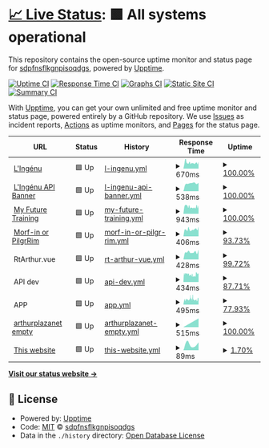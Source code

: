 # [📈 Live Status](https://sdpfnsflkgnpisoqdgs.github.io/qmdslfjlskdngpisdg): <!--live status--> **🟩 All systems operational**

This repository contains the open-source uptime monitor and status page for [sdpfnsflkgnpisoqdgs](https://sdpfnsflkgnpisoqdgs.github.io/qmdslfjlskdngpisdg), powered by [Upptime](https://github.com/upptime/upptime).

[![Uptime CI](https://github.com/sdpfnsflkgnpisoqdgs/qmdslfjlskdngpisdg/workflows/Uptime%20CI/badge.svg)](https://github.com/sdpfnsflkgnpisoqdgs/qmdslfjlskdngpisdg/actions?query=workflow%3A%22Uptime+CI%22)
[![Response Time CI](https://github.com/sdpfnsflkgnpisoqdgs/qmdslfjlskdngpisdg/workflows/Response%20Time%20CI/badge.svg)](https://github.com/sdpfnsflkgnpisoqdgs/qmdslfjlskdngpisdg/actions?query=workflow%3A%22Response+Time+CI%22)
[![Graphs CI](https://github.com/sdpfnsflkgnpisoqdgs/qmdslfjlskdngpisdg/workflows/Graphs%20CI/badge.svg)](https://github.com/sdpfnsflkgnpisoqdgs/qmdslfjlskdngpisdg/actions?query=workflow%3A%22Graphs+CI%22)
[![Static Site CI](https://github.com/sdpfnsflkgnpisoqdgs/qmdslfjlskdngpisdg/workflows/Static%20Site%20CI/badge.svg)](https://github.com/sdpfnsflkgnpisoqdgs/qmdslfjlskdngpisdg/actions?query=workflow%3A%22Static+Site+CI%22)
[![Summary CI](https://github.com/sdpfnsflkgnpisoqdgs/qmdslfjlskdngpisdg/workflows/Summary%20CI/badge.svg)](https://github.com/sdpfnsflkgnpisoqdgs/qmdslfjlskdngpisdg/actions?query=workflow%3A%22Summary+CI%22)

With [Upptime](https://upptime.js.org), you can get your own unlimited and free uptime monitor and status page, powered entirely by a GitHub repository. We use [Issues](https://github.com/sdpfnsflkgnpisoqdgs/qmdslfjlskdngpisdg/issues) as incident reports, [Actions](https://github.com/sdpfnsflkgnpisoqdgs/qmdslfjlskdngpisdg/actions) as uptime monitors, and [Pages](https://sdpfnsflkgnpisoqdgs.github.io/qmdslfjlskdngpisdg) for the status page.

<!--start: status pages-->
<!-- This summary is generated by Upptime (https://github.com/upptime/upptime) -->
<!-- Do not edit this manually, your changes will be overwritten -->
<!-- prettier-ignore -->
| URL | Status | History | Response Time | Uptime |
| --- | ------ | ------- | ------------- | ------ |
| <img alt="" src="https://icons.duckduckgo.com/ip3/lingenu.org.ico" height="13"> [L'Ingénu](https://lingenu.org) | 🟩 Up | [l-ingenu.yml](https://github.com/sdpfnsflkgnpisoqdgs/qmdslfjlskdngpisdg/commits/HEAD/history/l-ingenu.yml) | <details><summary><img alt="Response time graph" src="./graphs/l-ingenu/response-time-week.png" height="20"> 670ms</summary><br><a href="https://sdpfnsflkgnpisoqdgs.github.io/qmdslfjlskdngpisdg/history/l-ingenu"><img alt="Response time 670" src="https://img.shields.io/endpoint?url=https%3A%2F%2Fraw.githubusercontent.com%2Fsdpfnsflkgnpisoqdgs%2Fqmdslfjlskdngpisdg%2FHEAD%2Fapi%2Fl-ingenu%2Fresponse-time.json"></a><br><a href="https://sdpfnsflkgnpisoqdgs.github.io/qmdslfjlskdngpisdg/history/l-ingenu"><img alt="24-hour response time 632" src="https://img.shields.io/endpoint?url=https%3A%2F%2Fraw.githubusercontent.com%2Fsdpfnsflkgnpisoqdgs%2Fqmdslfjlskdngpisdg%2FHEAD%2Fapi%2Fl-ingenu%2Fresponse-time-day.json"></a><br><a href="https://sdpfnsflkgnpisoqdgs.github.io/qmdslfjlskdngpisdg/history/l-ingenu"><img alt="7-day response time 670" src="https://img.shields.io/endpoint?url=https%3A%2F%2Fraw.githubusercontent.com%2Fsdpfnsflkgnpisoqdgs%2Fqmdslfjlskdngpisdg%2FHEAD%2Fapi%2Fl-ingenu%2Fresponse-time-week.json"></a><br><a href="https://sdpfnsflkgnpisoqdgs.github.io/qmdslfjlskdngpisdg/history/l-ingenu"><img alt="30-day response time 670" src="https://img.shields.io/endpoint?url=https%3A%2F%2Fraw.githubusercontent.com%2Fsdpfnsflkgnpisoqdgs%2Fqmdslfjlskdngpisdg%2FHEAD%2Fapi%2Fl-ingenu%2Fresponse-time-month.json"></a><br><a href="https://sdpfnsflkgnpisoqdgs.github.io/qmdslfjlskdngpisdg/history/l-ingenu"><img alt="1-year response time 670" src="https://img.shields.io/endpoint?url=https%3A%2F%2Fraw.githubusercontent.com%2Fsdpfnsflkgnpisoqdgs%2Fqmdslfjlskdngpisdg%2FHEAD%2Fapi%2Fl-ingenu%2Fresponse-time-year.json"></a></details> | <details><summary><a href="https://sdpfnsflkgnpisoqdgs.github.io/qmdslfjlskdngpisdg/history/l-ingenu">100.00%</a></summary><a href="https://sdpfnsflkgnpisoqdgs.github.io/qmdslfjlskdngpisdg/history/l-ingenu"><img alt="All-time uptime 100.00%" src="https://img.shields.io/endpoint?url=https%3A%2F%2Fraw.githubusercontent.com%2Fsdpfnsflkgnpisoqdgs%2Fqmdslfjlskdngpisdg%2FHEAD%2Fapi%2Fl-ingenu%2Fuptime.json"></a><br><a href="https://sdpfnsflkgnpisoqdgs.github.io/qmdslfjlskdngpisdg/history/l-ingenu"><img alt="24-hour uptime 100.00%" src="https://img.shields.io/endpoint?url=https%3A%2F%2Fraw.githubusercontent.com%2Fsdpfnsflkgnpisoqdgs%2Fqmdslfjlskdngpisdg%2FHEAD%2Fapi%2Fl-ingenu%2Fuptime-day.json"></a><br><a href="https://sdpfnsflkgnpisoqdgs.github.io/qmdslfjlskdngpisdg/history/l-ingenu"><img alt="7-day uptime 100.00%" src="https://img.shields.io/endpoint?url=https%3A%2F%2Fraw.githubusercontent.com%2Fsdpfnsflkgnpisoqdgs%2Fqmdslfjlskdngpisdg%2FHEAD%2Fapi%2Fl-ingenu%2Fuptime-week.json"></a><br><a href="https://sdpfnsflkgnpisoqdgs.github.io/qmdslfjlskdngpisdg/history/l-ingenu"><img alt="30-day uptime 100.00%" src="https://img.shields.io/endpoint?url=https%3A%2F%2Fraw.githubusercontent.com%2Fsdpfnsflkgnpisoqdgs%2Fqmdslfjlskdngpisdg%2FHEAD%2Fapi%2Fl-ingenu%2Fuptime-month.json"></a><br><a href="https://sdpfnsflkgnpisoqdgs.github.io/qmdslfjlskdngpisdg/history/l-ingenu"><img alt="1-year uptime 100.00%" src="https://img.shields.io/endpoint?url=https%3A%2F%2Fraw.githubusercontent.com%2Fsdpfnsflkgnpisoqdgs%2Fqmdslfjlskdngpisdg%2FHEAD%2Fapi%2Fl-ingenu%2Fuptime-year.json"></a></details>
| <img alt="" src="https://icons.duckduckgo.com/ip3/api.lingenu.org.ico" height="13"> [L'Ingénu API Banner](https://api.lingenu.org/api/homeBanner) | 🟩 Up | [l-ingenu-api-banner.yml](https://github.com/sdpfnsflkgnpisoqdgs/qmdslfjlskdngpisdg/commits/HEAD/history/l-ingenu-api-banner.yml) | <details><summary><img alt="Response time graph" src="./graphs/l-ingenu-api-banner/response-time-week.png" height="20"> 538ms</summary><br><a href="https://sdpfnsflkgnpisoqdgs.github.io/qmdslfjlskdngpisdg/history/l-ingenu-api-banner"><img alt="Response time 538" src="https://img.shields.io/endpoint?url=https%3A%2F%2Fraw.githubusercontent.com%2Fsdpfnsflkgnpisoqdgs%2Fqmdslfjlskdngpisdg%2FHEAD%2Fapi%2Fl-ingenu-api-banner%2Fresponse-time.json"></a><br><a href="https://sdpfnsflkgnpisoqdgs.github.io/qmdslfjlskdngpisdg/history/l-ingenu-api-banner"><img alt="24-hour response time 530" src="https://img.shields.io/endpoint?url=https%3A%2F%2Fraw.githubusercontent.com%2Fsdpfnsflkgnpisoqdgs%2Fqmdslfjlskdngpisdg%2FHEAD%2Fapi%2Fl-ingenu-api-banner%2Fresponse-time-day.json"></a><br><a href="https://sdpfnsflkgnpisoqdgs.github.io/qmdslfjlskdngpisdg/history/l-ingenu-api-banner"><img alt="7-day response time 538" src="https://img.shields.io/endpoint?url=https%3A%2F%2Fraw.githubusercontent.com%2Fsdpfnsflkgnpisoqdgs%2Fqmdslfjlskdngpisdg%2FHEAD%2Fapi%2Fl-ingenu-api-banner%2Fresponse-time-week.json"></a><br><a href="https://sdpfnsflkgnpisoqdgs.github.io/qmdslfjlskdngpisdg/history/l-ingenu-api-banner"><img alt="30-day response time 538" src="https://img.shields.io/endpoint?url=https%3A%2F%2Fraw.githubusercontent.com%2Fsdpfnsflkgnpisoqdgs%2Fqmdslfjlskdngpisdg%2FHEAD%2Fapi%2Fl-ingenu-api-banner%2Fresponse-time-month.json"></a><br><a href="https://sdpfnsflkgnpisoqdgs.github.io/qmdslfjlskdngpisdg/history/l-ingenu-api-banner"><img alt="1-year response time 538" src="https://img.shields.io/endpoint?url=https%3A%2F%2Fraw.githubusercontent.com%2Fsdpfnsflkgnpisoqdgs%2Fqmdslfjlskdngpisdg%2FHEAD%2Fapi%2Fl-ingenu-api-banner%2Fresponse-time-year.json"></a></details> | <details><summary><a href="https://sdpfnsflkgnpisoqdgs.github.io/qmdslfjlskdngpisdg/history/l-ingenu-api-banner">100.00%</a></summary><a href="https://sdpfnsflkgnpisoqdgs.github.io/qmdslfjlskdngpisdg/history/l-ingenu-api-banner"><img alt="All-time uptime 100.00%" src="https://img.shields.io/endpoint?url=https%3A%2F%2Fraw.githubusercontent.com%2Fsdpfnsflkgnpisoqdgs%2Fqmdslfjlskdngpisdg%2FHEAD%2Fapi%2Fl-ingenu-api-banner%2Fuptime.json"></a><br><a href="https://sdpfnsflkgnpisoqdgs.github.io/qmdslfjlskdngpisdg/history/l-ingenu-api-banner"><img alt="24-hour uptime 100.00%" src="https://img.shields.io/endpoint?url=https%3A%2F%2Fraw.githubusercontent.com%2Fsdpfnsflkgnpisoqdgs%2Fqmdslfjlskdngpisdg%2FHEAD%2Fapi%2Fl-ingenu-api-banner%2Fuptime-day.json"></a><br><a href="https://sdpfnsflkgnpisoqdgs.github.io/qmdslfjlskdngpisdg/history/l-ingenu-api-banner"><img alt="7-day uptime 100.00%" src="https://img.shields.io/endpoint?url=https%3A%2F%2Fraw.githubusercontent.com%2Fsdpfnsflkgnpisoqdgs%2Fqmdslfjlskdngpisdg%2FHEAD%2Fapi%2Fl-ingenu-api-banner%2Fuptime-week.json"></a><br><a href="https://sdpfnsflkgnpisoqdgs.github.io/qmdslfjlskdngpisdg/history/l-ingenu-api-banner"><img alt="30-day uptime 100.00%" src="https://img.shields.io/endpoint?url=https%3A%2F%2Fraw.githubusercontent.com%2Fsdpfnsflkgnpisoqdgs%2Fqmdslfjlskdngpisdg%2FHEAD%2Fapi%2Fl-ingenu-api-banner%2Fuptime-month.json"></a><br><a href="https://sdpfnsflkgnpisoqdgs.github.io/qmdslfjlskdngpisdg/history/l-ingenu-api-banner"><img alt="1-year uptime 100.00%" src="https://img.shields.io/endpoint?url=https%3A%2F%2Fraw.githubusercontent.com%2Fsdpfnsflkgnpisoqdgs%2Fqmdslfjlskdngpisdg%2FHEAD%2Fapi%2Fl-ingenu-api-banner%2Fuptime-year.json"></a></details>
| <img alt="" src="https://icons.duckduckgo.com/ip3/my-future-training.com.ico" height="13"> [My Future Training](https://my-future-training.com) | 🟩 Up | [my-future-training.yml](https://github.com/sdpfnsflkgnpisoqdgs/qmdslfjlskdngpisdg/commits/HEAD/history/my-future-training.yml) | <details><summary><img alt="Response time graph" src="./graphs/my-future-training/response-time-week.png" height="20"> 943ms</summary><br><a href="https://sdpfnsflkgnpisoqdgs.github.io/qmdslfjlskdngpisdg/history/my-future-training"><img alt="Response time 943" src="https://img.shields.io/endpoint?url=https%3A%2F%2Fraw.githubusercontent.com%2Fsdpfnsflkgnpisoqdgs%2Fqmdslfjlskdngpisdg%2FHEAD%2Fapi%2Fmy-future-training%2Fresponse-time.json"></a><br><a href="https://sdpfnsflkgnpisoqdgs.github.io/qmdslfjlskdngpisdg/history/my-future-training"><img alt="24-hour response time 942" src="https://img.shields.io/endpoint?url=https%3A%2F%2Fraw.githubusercontent.com%2Fsdpfnsflkgnpisoqdgs%2Fqmdslfjlskdngpisdg%2FHEAD%2Fapi%2Fmy-future-training%2Fresponse-time-day.json"></a><br><a href="https://sdpfnsflkgnpisoqdgs.github.io/qmdslfjlskdngpisdg/history/my-future-training"><img alt="7-day response time 943" src="https://img.shields.io/endpoint?url=https%3A%2F%2Fraw.githubusercontent.com%2Fsdpfnsflkgnpisoqdgs%2Fqmdslfjlskdngpisdg%2FHEAD%2Fapi%2Fmy-future-training%2Fresponse-time-week.json"></a><br><a href="https://sdpfnsflkgnpisoqdgs.github.io/qmdslfjlskdngpisdg/history/my-future-training"><img alt="30-day response time 943" src="https://img.shields.io/endpoint?url=https%3A%2F%2Fraw.githubusercontent.com%2Fsdpfnsflkgnpisoqdgs%2Fqmdslfjlskdngpisdg%2FHEAD%2Fapi%2Fmy-future-training%2Fresponse-time-month.json"></a><br><a href="https://sdpfnsflkgnpisoqdgs.github.io/qmdslfjlskdngpisdg/history/my-future-training"><img alt="1-year response time 943" src="https://img.shields.io/endpoint?url=https%3A%2F%2Fraw.githubusercontent.com%2Fsdpfnsflkgnpisoqdgs%2Fqmdslfjlskdngpisdg%2FHEAD%2Fapi%2Fmy-future-training%2Fresponse-time-year.json"></a></details> | <details><summary><a href="https://sdpfnsflkgnpisoqdgs.github.io/qmdslfjlskdngpisdg/history/my-future-training">100.00%</a></summary><a href="https://sdpfnsflkgnpisoqdgs.github.io/qmdslfjlskdngpisdg/history/my-future-training"><img alt="All-time uptime 100.00%" src="https://img.shields.io/endpoint?url=https%3A%2F%2Fraw.githubusercontent.com%2Fsdpfnsflkgnpisoqdgs%2Fqmdslfjlskdngpisdg%2FHEAD%2Fapi%2Fmy-future-training%2Fuptime.json"></a><br><a href="https://sdpfnsflkgnpisoqdgs.github.io/qmdslfjlskdngpisdg/history/my-future-training"><img alt="24-hour uptime 100.00%" src="https://img.shields.io/endpoint?url=https%3A%2F%2Fraw.githubusercontent.com%2Fsdpfnsflkgnpisoqdgs%2Fqmdslfjlskdngpisdg%2FHEAD%2Fapi%2Fmy-future-training%2Fuptime-day.json"></a><br><a href="https://sdpfnsflkgnpisoqdgs.github.io/qmdslfjlskdngpisdg/history/my-future-training"><img alt="7-day uptime 100.00%" src="https://img.shields.io/endpoint?url=https%3A%2F%2Fraw.githubusercontent.com%2Fsdpfnsflkgnpisoqdgs%2Fqmdslfjlskdngpisdg%2FHEAD%2Fapi%2Fmy-future-training%2Fuptime-week.json"></a><br><a href="https://sdpfnsflkgnpisoqdgs.github.io/qmdslfjlskdngpisdg/history/my-future-training"><img alt="30-day uptime 100.00%" src="https://img.shields.io/endpoint?url=https%3A%2F%2Fraw.githubusercontent.com%2Fsdpfnsflkgnpisoqdgs%2Fqmdslfjlskdngpisdg%2FHEAD%2Fapi%2Fmy-future-training%2Fuptime-month.json"></a><br><a href="https://sdpfnsflkgnpisoqdgs.github.io/qmdslfjlskdngpisdg/history/my-future-training"><img alt="1-year uptime 100.00%" src="https://img.shields.io/endpoint?url=https%3A%2F%2Fraw.githubusercontent.com%2Fsdpfnsflkgnpisoqdgs%2Fqmdslfjlskdngpisdg%2FHEAD%2Fapi%2Fmy-future-training%2Fuptime-year.json"></a></details>
| <img alt="" src="https://icons.duckduckgo.com/ip3/morf-in.com.ico" height="13"> [Morf-in or PilgrRim](https://morf-in.com) | 🟩 Up | [morf-in-or-pilgr-rim.yml](https://github.com/sdpfnsflkgnpisoqdgs/qmdslfjlskdngpisdg/commits/HEAD/history/morf-in-or-pilgr-rim.yml) | <details><summary><img alt="Response time graph" src="./graphs/morf-in-or-pilgr-rim/response-time-week.png" height="20"> 406ms</summary><br><a href="https://sdpfnsflkgnpisoqdgs.github.io/qmdslfjlskdngpisdg/history/morf-in-or-pilgr-rim"><img alt="Response time 406" src="https://img.shields.io/endpoint?url=https%3A%2F%2Fraw.githubusercontent.com%2Fsdpfnsflkgnpisoqdgs%2Fqmdslfjlskdngpisdg%2FHEAD%2Fapi%2Fmorf-in-or-pilgr-rim%2Fresponse-time.json"></a><br><a href="https://sdpfnsflkgnpisoqdgs.github.io/qmdslfjlskdngpisdg/history/morf-in-or-pilgr-rim"><img alt="24-hour response time 457" src="https://img.shields.io/endpoint?url=https%3A%2F%2Fraw.githubusercontent.com%2Fsdpfnsflkgnpisoqdgs%2Fqmdslfjlskdngpisdg%2FHEAD%2Fapi%2Fmorf-in-or-pilgr-rim%2Fresponse-time-day.json"></a><br><a href="https://sdpfnsflkgnpisoqdgs.github.io/qmdslfjlskdngpisdg/history/morf-in-or-pilgr-rim"><img alt="7-day response time 406" src="https://img.shields.io/endpoint?url=https%3A%2F%2Fraw.githubusercontent.com%2Fsdpfnsflkgnpisoqdgs%2Fqmdslfjlskdngpisdg%2FHEAD%2Fapi%2Fmorf-in-or-pilgr-rim%2Fresponse-time-week.json"></a><br><a href="https://sdpfnsflkgnpisoqdgs.github.io/qmdslfjlskdngpisdg/history/morf-in-or-pilgr-rim"><img alt="30-day response time 406" src="https://img.shields.io/endpoint?url=https%3A%2F%2Fraw.githubusercontent.com%2Fsdpfnsflkgnpisoqdgs%2Fqmdslfjlskdngpisdg%2FHEAD%2Fapi%2Fmorf-in-or-pilgr-rim%2Fresponse-time-month.json"></a><br><a href="https://sdpfnsflkgnpisoqdgs.github.io/qmdslfjlskdngpisdg/history/morf-in-or-pilgr-rim"><img alt="1-year response time 406" src="https://img.shields.io/endpoint?url=https%3A%2F%2Fraw.githubusercontent.com%2Fsdpfnsflkgnpisoqdgs%2Fqmdslfjlskdngpisdg%2FHEAD%2Fapi%2Fmorf-in-or-pilgr-rim%2Fresponse-time-year.json"></a></details> | <details><summary><a href="https://sdpfnsflkgnpisoqdgs.github.io/qmdslfjlskdngpisdg/history/morf-in-or-pilgr-rim">93.73%</a></summary><a href="https://sdpfnsflkgnpisoqdgs.github.io/qmdslfjlskdngpisdg/history/morf-in-or-pilgr-rim"><img alt="All-time uptime 93.73%" src="https://img.shields.io/endpoint?url=https%3A%2F%2Fraw.githubusercontent.com%2Fsdpfnsflkgnpisoqdgs%2Fqmdslfjlskdngpisdg%2FHEAD%2Fapi%2Fmorf-in-or-pilgr-rim%2Fuptime.json"></a><br><a href="https://sdpfnsflkgnpisoqdgs.github.io/qmdslfjlskdngpisdg/history/morf-in-or-pilgr-rim"><img alt="24-hour uptime 100.00%" src="https://img.shields.io/endpoint?url=https%3A%2F%2Fraw.githubusercontent.com%2Fsdpfnsflkgnpisoqdgs%2Fqmdslfjlskdngpisdg%2FHEAD%2Fapi%2Fmorf-in-or-pilgr-rim%2Fuptime-day.json"></a><br><a href="https://sdpfnsflkgnpisoqdgs.github.io/qmdslfjlskdngpisdg/history/morf-in-or-pilgr-rim"><img alt="7-day uptime 93.73%" src="https://img.shields.io/endpoint?url=https%3A%2F%2Fraw.githubusercontent.com%2Fsdpfnsflkgnpisoqdgs%2Fqmdslfjlskdngpisdg%2FHEAD%2Fapi%2Fmorf-in-or-pilgr-rim%2Fuptime-week.json"></a><br><a href="https://sdpfnsflkgnpisoqdgs.github.io/qmdslfjlskdngpisdg/history/morf-in-or-pilgr-rim"><img alt="30-day uptime 93.73%" src="https://img.shields.io/endpoint?url=https%3A%2F%2Fraw.githubusercontent.com%2Fsdpfnsflkgnpisoqdgs%2Fqmdslfjlskdngpisdg%2FHEAD%2Fapi%2Fmorf-in-or-pilgr-rim%2Fuptime-month.json"></a><br><a href="https://sdpfnsflkgnpisoqdgs.github.io/qmdslfjlskdngpisdg/history/morf-in-or-pilgr-rim"><img alt="1-year uptime 93.73%" src="https://img.shields.io/endpoint?url=https%3A%2F%2Fraw.githubusercontent.com%2Fsdpfnsflkgnpisoqdgs%2Fqmdslfjlskdngpisdg%2FHEAD%2Fapi%2Fmorf-in-or-pilgr-rim%2Fuptime-year.json"></a></details>
| <img alt="" src="https://icons.duckduckgo.com/ip3/null.ico" height="13"> RtArthur.vue | 🟩 Up | [rt-arthur-vue.yml](https://github.com/sdpfnsflkgnpisoqdgs/qmdslfjlskdngpisdg/commits/HEAD/history/rt-arthur-vue.yml) | <details><summary><img alt="Response time graph" src="./graphs/rt-arthur-vue/response-time-week.png" height="20"> 428ms</summary><br><a href="https://sdpfnsflkgnpisoqdgs.github.io/qmdslfjlskdngpisdg/history/rt-arthur-vue"><img alt="Response time 428" src="https://img.shields.io/endpoint?url=https%3A%2F%2Fraw.githubusercontent.com%2Fsdpfnsflkgnpisoqdgs%2Fqmdslfjlskdngpisdg%2FHEAD%2Fapi%2Frt-arthur-vue%2Fresponse-time.json"></a><br><a href="https://sdpfnsflkgnpisoqdgs.github.io/qmdslfjlskdngpisdg/history/rt-arthur-vue"><img alt="24-hour response time 443" src="https://img.shields.io/endpoint?url=https%3A%2F%2Fraw.githubusercontent.com%2Fsdpfnsflkgnpisoqdgs%2Fqmdslfjlskdngpisdg%2FHEAD%2Fapi%2Frt-arthur-vue%2Fresponse-time-day.json"></a><br><a href="https://sdpfnsflkgnpisoqdgs.github.io/qmdslfjlskdngpisdg/history/rt-arthur-vue"><img alt="7-day response time 428" src="https://img.shields.io/endpoint?url=https%3A%2F%2Fraw.githubusercontent.com%2Fsdpfnsflkgnpisoqdgs%2Fqmdslfjlskdngpisdg%2FHEAD%2Fapi%2Frt-arthur-vue%2Fresponse-time-week.json"></a><br><a href="https://sdpfnsflkgnpisoqdgs.github.io/qmdslfjlskdngpisdg/history/rt-arthur-vue"><img alt="30-day response time 428" src="https://img.shields.io/endpoint?url=https%3A%2F%2Fraw.githubusercontent.com%2Fsdpfnsflkgnpisoqdgs%2Fqmdslfjlskdngpisdg%2FHEAD%2Fapi%2Frt-arthur-vue%2Fresponse-time-month.json"></a><br><a href="https://sdpfnsflkgnpisoqdgs.github.io/qmdslfjlskdngpisdg/history/rt-arthur-vue"><img alt="1-year response time 428" src="https://img.shields.io/endpoint?url=https%3A%2F%2Fraw.githubusercontent.com%2Fsdpfnsflkgnpisoqdgs%2Fqmdslfjlskdngpisdg%2FHEAD%2Fapi%2Frt-arthur-vue%2Fresponse-time-year.json"></a></details> | <details><summary><a href="https://sdpfnsflkgnpisoqdgs.github.io/qmdslfjlskdngpisdg/history/rt-arthur-vue">99.72%</a></summary><a href="https://sdpfnsflkgnpisoqdgs.github.io/qmdslfjlskdngpisdg/history/rt-arthur-vue"><img alt="All-time uptime 99.72%" src="https://img.shields.io/endpoint?url=https%3A%2F%2Fraw.githubusercontent.com%2Fsdpfnsflkgnpisoqdgs%2Fqmdslfjlskdngpisdg%2FHEAD%2Fapi%2Frt-arthur-vue%2Fuptime.json"></a><br><a href="https://sdpfnsflkgnpisoqdgs.github.io/qmdslfjlskdngpisdg/history/rt-arthur-vue"><img alt="24-hour uptime 100.00%" src="https://img.shields.io/endpoint?url=https%3A%2F%2Fraw.githubusercontent.com%2Fsdpfnsflkgnpisoqdgs%2Fqmdslfjlskdngpisdg%2FHEAD%2Fapi%2Frt-arthur-vue%2Fuptime-day.json"></a><br><a href="https://sdpfnsflkgnpisoqdgs.github.io/qmdslfjlskdngpisdg/history/rt-arthur-vue"><img alt="7-day uptime 99.72%" src="https://img.shields.io/endpoint?url=https%3A%2F%2Fraw.githubusercontent.com%2Fsdpfnsflkgnpisoqdgs%2Fqmdslfjlskdngpisdg%2FHEAD%2Fapi%2Frt-arthur-vue%2Fuptime-week.json"></a><br><a href="https://sdpfnsflkgnpisoqdgs.github.io/qmdslfjlskdngpisdg/history/rt-arthur-vue"><img alt="30-day uptime 99.72%" src="https://img.shields.io/endpoint?url=https%3A%2F%2Fraw.githubusercontent.com%2Fsdpfnsflkgnpisoqdgs%2Fqmdslfjlskdngpisdg%2FHEAD%2Fapi%2Frt-arthur-vue%2Fuptime-month.json"></a><br><a href="https://sdpfnsflkgnpisoqdgs.github.io/qmdslfjlskdngpisdg/history/rt-arthur-vue"><img alt="1-year uptime 99.72%" src="https://img.shields.io/endpoint?url=https%3A%2F%2Fraw.githubusercontent.com%2Fsdpfnsflkgnpisoqdgs%2Fqmdslfjlskdngpisdg%2FHEAD%2Fapi%2Frt-arthur-vue%2Fuptime-year.json"></a></details>
| <img alt="" src="https://icons.duckduckgo.com/ip3/null.ico" height="13"> API dev | 🟩 Up | [api-dev.yml](https://github.com/sdpfnsflkgnpisoqdgs/qmdslfjlskdngpisdg/commits/HEAD/history/api-dev.yml) | <details><summary><img alt="Response time graph" src="./graphs/api-dev/response-time-week.png" height="20"> 434ms</summary><br><a href="https://sdpfnsflkgnpisoqdgs.github.io/qmdslfjlskdngpisdg/history/api-dev"><img alt="Response time 434" src="https://img.shields.io/endpoint?url=https%3A%2F%2Fraw.githubusercontent.com%2Fsdpfnsflkgnpisoqdgs%2Fqmdslfjlskdngpisdg%2FHEAD%2Fapi%2Fapi-dev%2Fresponse-time.json"></a><br><a href="https://sdpfnsflkgnpisoqdgs.github.io/qmdslfjlskdngpisdg/history/api-dev"><img alt="24-hour response time 496" src="https://img.shields.io/endpoint?url=https%3A%2F%2Fraw.githubusercontent.com%2Fsdpfnsflkgnpisoqdgs%2Fqmdslfjlskdngpisdg%2FHEAD%2Fapi%2Fapi-dev%2Fresponse-time-day.json"></a><br><a href="https://sdpfnsflkgnpisoqdgs.github.io/qmdslfjlskdngpisdg/history/api-dev"><img alt="7-day response time 434" src="https://img.shields.io/endpoint?url=https%3A%2F%2Fraw.githubusercontent.com%2Fsdpfnsflkgnpisoqdgs%2Fqmdslfjlskdngpisdg%2FHEAD%2Fapi%2Fapi-dev%2Fresponse-time-week.json"></a><br><a href="https://sdpfnsflkgnpisoqdgs.github.io/qmdslfjlskdngpisdg/history/api-dev"><img alt="30-day response time 434" src="https://img.shields.io/endpoint?url=https%3A%2F%2Fraw.githubusercontent.com%2Fsdpfnsflkgnpisoqdgs%2Fqmdslfjlskdngpisdg%2FHEAD%2Fapi%2Fapi-dev%2Fresponse-time-month.json"></a><br><a href="https://sdpfnsflkgnpisoqdgs.github.io/qmdslfjlskdngpisdg/history/api-dev"><img alt="1-year response time 434" src="https://img.shields.io/endpoint?url=https%3A%2F%2Fraw.githubusercontent.com%2Fsdpfnsflkgnpisoqdgs%2Fqmdslfjlskdngpisdg%2FHEAD%2Fapi%2Fapi-dev%2Fresponse-time-year.json"></a></details> | <details><summary><a href="https://sdpfnsflkgnpisoqdgs.github.io/qmdslfjlskdngpisdg/history/api-dev">87.71%</a></summary><a href="https://sdpfnsflkgnpisoqdgs.github.io/qmdslfjlskdngpisdg/history/api-dev"><img alt="All-time uptime 87.71%" src="https://img.shields.io/endpoint?url=https%3A%2F%2Fraw.githubusercontent.com%2Fsdpfnsflkgnpisoqdgs%2Fqmdslfjlskdngpisdg%2FHEAD%2Fapi%2Fapi-dev%2Fuptime.json"></a><br><a href="https://sdpfnsflkgnpisoqdgs.github.io/qmdslfjlskdngpisdg/history/api-dev"><img alt="24-hour uptime 100.00%" src="https://img.shields.io/endpoint?url=https%3A%2F%2Fraw.githubusercontent.com%2Fsdpfnsflkgnpisoqdgs%2Fqmdslfjlskdngpisdg%2FHEAD%2Fapi%2Fapi-dev%2Fuptime-day.json"></a><br><a href="https://sdpfnsflkgnpisoqdgs.github.io/qmdslfjlskdngpisdg/history/api-dev"><img alt="7-day uptime 87.71%" src="https://img.shields.io/endpoint?url=https%3A%2F%2Fraw.githubusercontent.com%2Fsdpfnsflkgnpisoqdgs%2Fqmdslfjlskdngpisdg%2FHEAD%2Fapi%2Fapi-dev%2Fuptime-week.json"></a><br><a href="https://sdpfnsflkgnpisoqdgs.github.io/qmdslfjlskdngpisdg/history/api-dev"><img alt="30-day uptime 87.71%" src="https://img.shields.io/endpoint?url=https%3A%2F%2Fraw.githubusercontent.com%2Fsdpfnsflkgnpisoqdgs%2Fqmdslfjlskdngpisdg%2FHEAD%2Fapi%2Fapi-dev%2Fuptime-month.json"></a><br><a href="https://sdpfnsflkgnpisoqdgs.github.io/qmdslfjlskdngpisdg/history/api-dev"><img alt="1-year uptime 87.71%" src="https://img.shields.io/endpoint?url=https%3A%2F%2Fraw.githubusercontent.com%2Fsdpfnsflkgnpisoqdgs%2Fqmdslfjlskdngpisdg%2FHEAD%2Fapi%2Fapi-dev%2Fuptime-year.json"></a></details>
| <img alt="" src="https://icons.duckduckgo.com/ip3/null.ico" height="13"> APP | 🟩 Up | [app.yml](https://github.com/sdpfnsflkgnpisoqdgs/qmdslfjlskdngpisdg/commits/HEAD/history/app.yml) | <details><summary><img alt="Response time graph" src="./graphs/app/response-time-week.png" height="20"> 495ms</summary><br><a href="https://sdpfnsflkgnpisoqdgs.github.io/qmdslfjlskdngpisdg/history/app"><img alt="Response time 495" src="https://img.shields.io/endpoint?url=https%3A%2F%2Fraw.githubusercontent.com%2Fsdpfnsflkgnpisoqdgs%2Fqmdslfjlskdngpisdg%2FHEAD%2Fapi%2Fapp%2Fresponse-time.json"></a><br><a href="https://sdpfnsflkgnpisoqdgs.github.io/qmdslfjlskdngpisdg/history/app"><img alt="24-hour response time 495" src="https://img.shields.io/endpoint?url=https%3A%2F%2Fraw.githubusercontent.com%2Fsdpfnsflkgnpisoqdgs%2Fqmdslfjlskdngpisdg%2FHEAD%2Fapi%2Fapp%2Fresponse-time-day.json"></a><br><a href="https://sdpfnsflkgnpisoqdgs.github.io/qmdslfjlskdngpisdg/history/app"><img alt="7-day response time 495" src="https://img.shields.io/endpoint?url=https%3A%2F%2Fraw.githubusercontent.com%2Fsdpfnsflkgnpisoqdgs%2Fqmdslfjlskdngpisdg%2FHEAD%2Fapi%2Fapp%2Fresponse-time-week.json"></a><br><a href="https://sdpfnsflkgnpisoqdgs.github.io/qmdslfjlskdngpisdg/history/app"><img alt="30-day response time 495" src="https://img.shields.io/endpoint?url=https%3A%2F%2Fraw.githubusercontent.com%2Fsdpfnsflkgnpisoqdgs%2Fqmdslfjlskdngpisdg%2FHEAD%2Fapi%2Fapp%2Fresponse-time-month.json"></a><br><a href="https://sdpfnsflkgnpisoqdgs.github.io/qmdslfjlskdngpisdg/history/app"><img alt="1-year response time 495" src="https://img.shields.io/endpoint?url=https%3A%2F%2Fraw.githubusercontent.com%2Fsdpfnsflkgnpisoqdgs%2Fqmdslfjlskdngpisdg%2FHEAD%2Fapi%2Fapp%2Fresponse-time-year.json"></a></details> | <details><summary><a href="https://sdpfnsflkgnpisoqdgs.github.io/qmdslfjlskdngpisdg/history/app">77.93%</a></summary><a href="https://sdpfnsflkgnpisoqdgs.github.io/qmdslfjlskdngpisdg/history/app"><img alt="All-time uptime 77.93%" src="https://img.shields.io/endpoint?url=https%3A%2F%2Fraw.githubusercontent.com%2Fsdpfnsflkgnpisoqdgs%2Fqmdslfjlskdngpisdg%2FHEAD%2Fapi%2Fapp%2Fuptime.json"></a><br><a href="https://sdpfnsflkgnpisoqdgs.github.io/qmdslfjlskdngpisdg/history/app"><img alt="24-hour uptime 100.00%" src="https://img.shields.io/endpoint?url=https%3A%2F%2Fraw.githubusercontent.com%2Fsdpfnsflkgnpisoqdgs%2Fqmdslfjlskdngpisdg%2FHEAD%2Fapi%2Fapp%2Fuptime-day.json"></a><br><a href="https://sdpfnsflkgnpisoqdgs.github.io/qmdslfjlskdngpisdg/history/app"><img alt="7-day uptime 77.93%" src="https://img.shields.io/endpoint?url=https%3A%2F%2Fraw.githubusercontent.com%2Fsdpfnsflkgnpisoqdgs%2Fqmdslfjlskdngpisdg%2FHEAD%2Fapi%2Fapp%2Fuptime-week.json"></a><br><a href="https://sdpfnsflkgnpisoqdgs.github.io/qmdslfjlskdngpisdg/history/app"><img alt="30-day uptime 77.93%" src="https://img.shields.io/endpoint?url=https%3A%2F%2Fraw.githubusercontent.com%2Fsdpfnsflkgnpisoqdgs%2Fqmdslfjlskdngpisdg%2FHEAD%2Fapi%2Fapp%2Fuptime-month.json"></a><br><a href="https://sdpfnsflkgnpisoqdgs.github.io/qmdslfjlskdngpisdg/history/app"><img alt="1-year uptime 77.93%" src="https://img.shields.io/endpoint?url=https%3A%2F%2Fraw.githubusercontent.com%2Fsdpfnsflkgnpisoqdgs%2Fqmdslfjlskdngpisdg%2FHEAD%2Fapi%2Fapp%2Fuptime-year.json"></a></details>
| <img alt="" src="https://icons.duckduckgo.com/ip3/arthurplazanet.com.ico" height="13"> [arthurplazanet empty](https://arthurplazanet.com) | 🟩 Up | [arthurplazanet-empty.yml](https://github.com/sdpfnsflkgnpisoqdgs/qmdslfjlskdngpisdg/commits/HEAD/history/arthurplazanet-empty.yml) | <details><summary><img alt="Response time graph" src="./graphs/arthurplazanet-empty/response-time-week.png" height="20"> 515ms</summary><br><a href="https://sdpfnsflkgnpisoqdgs.github.io/qmdslfjlskdngpisdg/history/arthurplazanet-empty"><img alt="Response time 515" src="https://img.shields.io/endpoint?url=https%3A%2F%2Fraw.githubusercontent.com%2Fsdpfnsflkgnpisoqdgs%2Fqmdslfjlskdngpisdg%2FHEAD%2Fapi%2Farthurplazanet-empty%2Fresponse-time.json"></a><br><a href="https://sdpfnsflkgnpisoqdgs.github.io/qmdslfjlskdngpisdg/history/arthurplazanet-empty"><img alt="24-hour response time 515" src="https://img.shields.io/endpoint?url=https%3A%2F%2Fraw.githubusercontent.com%2Fsdpfnsflkgnpisoqdgs%2Fqmdslfjlskdngpisdg%2FHEAD%2Fapi%2Farthurplazanet-empty%2Fresponse-time-day.json"></a><br><a href="https://sdpfnsflkgnpisoqdgs.github.io/qmdslfjlskdngpisdg/history/arthurplazanet-empty"><img alt="7-day response time 515" src="https://img.shields.io/endpoint?url=https%3A%2F%2Fraw.githubusercontent.com%2Fsdpfnsflkgnpisoqdgs%2Fqmdslfjlskdngpisdg%2FHEAD%2Fapi%2Farthurplazanet-empty%2Fresponse-time-week.json"></a><br><a href="https://sdpfnsflkgnpisoqdgs.github.io/qmdslfjlskdngpisdg/history/arthurplazanet-empty"><img alt="30-day response time 515" src="https://img.shields.io/endpoint?url=https%3A%2F%2Fraw.githubusercontent.com%2Fsdpfnsflkgnpisoqdgs%2Fqmdslfjlskdngpisdg%2FHEAD%2Fapi%2Farthurplazanet-empty%2Fresponse-time-month.json"></a><br><a href="https://sdpfnsflkgnpisoqdgs.github.io/qmdslfjlskdngpisdg/history/arthurplazanet-empty"><img alt="1-year response time 515" src="https://img.shields.io/endpoint?url=https%3A%2F%2Fraw.githubusercontent.com%2Fsdpfnsflkgnpisoqdgs%2Fqmdslfjlskdngpisdg%2FHEAD%2Fapi%2Farthurplazanet-empty%2Fresponse-time-year.json"></a></details> | <details><summary><a href="https://sdpfnsflkgnpisoqdgs.github.io/qmdslfjlskdngpisdg/history/arthurplazanet-empty">100.00%</a></summary><a href="https://sdpfnsflkgnpisoqdgs.github.io/qmdslfjlskdngpisdg/history/arthurplazanet-empty"><img alt="All-time uptime 100.00%" src="https://img.shields.io/endpoint?url=https%3A%2F%2Fraw.githubusercontent.com%2Fsdpfnsflkgnpisoqdgs%2Fqmdslfjlskdngpisdg%2FHEAD%2Fapi%2Farthurplazanet-empty%2Fuptime.json"></a><br><a href="https://sdpfnsflkgnpisoqdgs.github.io/qmdslfjlskdngpisdg/history/arthurplazanet-empty"><img alt="24-hour uptime 100.00%" src="https://img.shields.io/endpoint?url=https%3A%2F%2Fraw.githubusercontent.com%2Fsdpfnsflkgnpisoqdgs%2Fqmdslfjlskdngpisdg%2FHEAD%2Fapi%2Farthurplazanet-empty%2Fuptime-day.json"></a><br><a href="https://sdpfnsflkgnpisoqdgs.github.io/qmdslfjlskdngpisdg/history/arthurplazanet-empty"><img alt="7-day uptime 100.00%" src="https://img.shields.io/endpoint?url=https%3A%2F%2Fraw.githubusercontent.com%2Fsdpfnsflkgnpisoqdgs%2Fqmdslfjlskdngpisdg%2FHEAD%2Fapi%2Farthurplazanet-empty%2Fuptime-week.json"></a><br><a href="https://sdpfnsflkgnpisoqdgs.github.io/qmdslfjlskdngpisdg/history/arthurplazanet-empty"><img alt="30-day uptime 100.00%" src="https://img.shields.io/endpoint?url=https%3A%2F%2Fraw.githubusercontent.com%2Fsdpfnsflkgnpisoqdgs%2Fqmdslfjlskdngpisdg%2FHEAD%2Fapi%2Farthurplazanet-empty%2Fuptime-month.json"></a><br><a href="https://sdpfnsflkgnpisoqdgs.github.io/qmdslfjlskdngpisdg/history/arthurplazanet-empty"><img alt="1-year uptime 100.00%" src="https://img.shields.io/endpoint?url=https%3A%2F%2Fraw.githubusercontent.com%2Fsdpfnsflkgnpisoqdgs%2Fqmdslfjlskdngpisdg%2FHEAD%2Fapi%2Farthurplazanet-empty%2Fuptime-year.json"></a></details>
| <img alt="" src="https://api.lingenu.org/storage/img_1.jpg" height="13"> [This website](https://sdpfnsflkgnpisoqdgs.github.io/qmdslfjlskdngpisdg/) | 🟩 Up | [this-website.yml](https://github.com/sdpfnsflkgnpisoqdgs/qmdslfjlskdngpisdg/commits/HEAD/history/this-website.yml) | <details><summary><img alt="Response time graph" src="./graphs/this-website/response-time-week.png" height="20"> 89ms</summary><br><a href="https://sdpfnsflkgnpisoqdgs.github.io/qmdslfjlskdngpisdg/history/this-website"><img alt="Response time 89" src="https://img.shields.io/endpoint?url=https%3A%2F%2Fraw.githubusercontent.com%2Fsdpfnsflkgnpisoqdgs%2Fqmdslfjlskdngpisdg%2FHEAD%2Fapi%2Fthis-website%2Fresponse-time.json"></a><br><a href="https://sdpfnsflkgnpisoqdgs.github.io/qmdslfjlskdngpisdg/history/this-website"><img alt="24-hour response time 81" src="https://img.shields.io/endpoint?url=https%3A%2F%2Fraw.githubusercontent.com%2Fsdpfnsflkgnpisoqdgs%2Fqmdslfjlskdngpisdg%2FHEAD%2Fapi%2Fthis-website%2Fresponse-time-day.json"></a><br><a href="https://sdpfnsflkgnpisoqdgs.github.io/qmdslfjlskdngpisdg/history/this-website"><img alt="7-day response time 89" src="https://img.shields.io/endpoint?url=https%3A%2F%2Fraw.githubusercontent.com%2Fsdpfnsflkgnpisoqdgs%2Fqmdslfjlskdngpisdg%2FHEAD%2Fapi%2Fthis-website%2Fresponse-time-week.json"></a><br><a href="https://sdpfnsflkgnpisoqdgs.github.io/qmdslfjlskdngpisdg/history/this-website"><img alt="30-day response time 89" src="https://img.shields.io/endpoint?url=https%3A%2F%2Fraw.githubusercontent.com%2Fsdpfnsflkgnpisoqdgs%2Fqmdslfjlskdngpisdg%2FHEAD%2Fapi%2Fthis-website%2Fresponse-time-month.json"></a><br><a href="https://sdpfnsflkgnpisoqdgs.github.io/qmdslfjlskdngpisdg/history/this-website"><img alt="1-year response time 89" src="https://img.shields.io/endpoint?url=https%3A%2F%2Fraw.githubusercontent.com%2Fsdpfnsflkgnpisoqdgs%2Fqmdslfjlskdngpisdg%2FHEAD%2Fapi%2Fthis-website%2Fresponse-time-year.json"></a></details> | <details><summary><a href="https://sdpfnsflkgnpisoqdgs.github.io/qmdslfjlskdngpisdg/history/this-website">1.70%</a></summary><a href="https://sdpfnsflkgnpisoqdgs.github.io/qmdslfjlskdngpisdg/history/this-website"><img alt="All-time uptime 1.70%" src="https://img.shields.io/endpoint?url=https%3A%2F%2Fraw.githubusercontent.com%2Fsdpfnsflkgnpisoqdgs%2Fqmdslfjlskdngpisdg%2FHEAD%2Fapi%2Fthis-website%2Fuptime.json"></a><br><a href="https://sdpfnsflkgnpisoqdgs.github.io/qmdslfjlskdngpisdg/history/this-website"><img alt="24-hour uptime 0.01%" src="https://img.shields.io/endpoint?url=https%3A%2F%2Fraw.githubusercontent.com%2Fsdpfnsflkgnpisoqdgs%2Fqmdslfjlskdngpisdg%2FHEAD%2Fapi%2Fthis-website%2Fuptime-day.json"></a><br><a href="https://sdpfnsflkgnpisoqdgs.github.io/qmdslfjlskdngpisdg/history/this-website"><img alt="7-day uptime 1.70%" src="https://img.shields.io/endpoint?url=https%3A%2F%2Fraw.githubusercontent.com%2Fsdpfnsflkgnpisoqdgs%2Fqmdslfjlskdngpisdg%2FHEAD%2Fapi%2Fthis-website%2Fuptime-week.json"></a><br><a href="https://sdpfnsflkgnpisoqdgs.github.io/qmdslfjlskdngpisdg/history/this-website"><img alt="30-day uptime 1.70%" src="https://img.shields.io/endpoint?url=https%3A%2F%2Fraw.githubusercontent.com%2Fsdpfnsflkgnpisoqdgs%2Fqmdslfjlskdngpisdg%2FHEAD%2Fapi%2Fthis-website%2Fuptime-month.json"></a><br><a href="https://sdpfnsflkgnpisoqdgs.github.io/qmdslfjlskdngpisdg/history/this-website"><img alt="1-year uptime 1.70%" src="https://img.shields.io/endpoint?url=https%3A%2F%2Fraw.githubusercontent.com%2Fsdpfnsflkgnpisoqdgs%2Fqmdslfjlskdngpisdg%2FHEAD%2Fapi%2Fthis-website%2Fuptime-year.json"></a></details>

<!--end: status pages-->

[**Visit our status website →**](https://sdpfnsflkgnpisoqdgs.github.io/qmdslfjlskdngpisdg)

## 📄 License

- Powered by: [Upptime](https://github.com/upptime/upptime)
- Code: [MIT](./LICENSE) © [sdpfnsflkgnpisoqdgs](https://sdpfnsflkgnpisoqdgs.github.io/qmdslfjlskdngpisdg)
- Data in the `./history` directory: [Open Database License](https://opendatacommons.org/licenses/odbl/1-0/)
